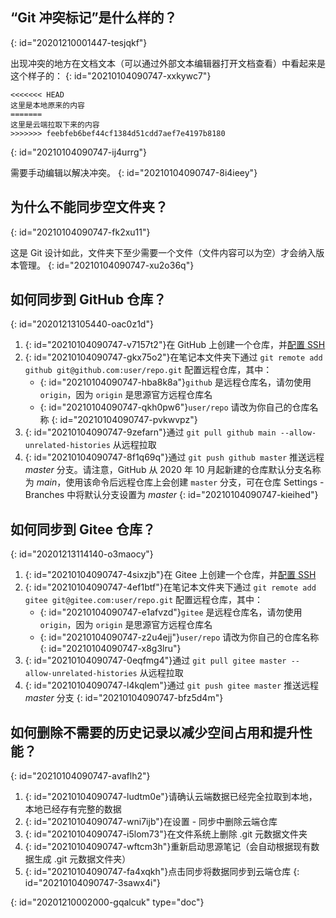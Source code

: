 ## “Git 冲突标记”是什么样的？
{: id="20201210001447-tesjqkf"}

出现冲突的地方在文档文本（可以通过外部文本编辑器打开文档查看）中看起来是这个样子的：
{: id="20210104090747-xxkywc7"}

```plaintext
<<<<<<< HEAD
这里是本地原来的内容
=======
这里是云端拉取下来的内容
>>>>>>> feebfeb6bef44cf1384d51cdd7aef7e4197b8180
```
{: id="20210104090747-ij4urrg"}

需要手动编辑以解决冲突。
{: id="20210104090747-8i4ieey"}

## 为什么不能同步空文件夹？
{: id="20210104090747-fk2xu11"}

这是 Git 设计如此，文件夹下至少需要一个文件（文件内容可以为空）才会纳入版本管理。
{: id="20210104090747-xu2o36q"}

## 如何同步到 GitHub 仓库？
{: id="20201213105440-oac0z1d"}

1. {: id="20210104090747-v7157t2"}在 GitHub 上创建一个仓库，并[配置 SSH](https://docs.github.com/cn/free-pro-team@latest/github/authenticating-to-github/connecting-to-github-with-ssh)
2. {: id="20210104090747-gkx75o2"}在笔记本文件夹下通过 `git remote add github git@github.com:user/repo.git` 配置远程仓库，其中：
   * {: id="20210104090747-hba8k8a"}`github` 是远程仓库名，请勿使用 `origin`，因为 `origin` 是思源官方远程仓库名
   * {: id="20210104090747-qkh0pw6"}`user/repo` 请改为你自己的仓库名称
   {: id="20210104090747-pvkwvpz"}
3. {: id="20210104090747-9zefarn"}通过 `git pull github main --allow-unrelated-histories` 从远程拉取
4. {: id="20210104090747-8f1q69q"}通过 `git push github master` 推送远程 *master* 分支。请注意，GitHub 从 2020 年 10 月起新建的仓库默认分支名称为 *main*，使用该命令后远程仓库上会创建 `master` 分支，可在仓库 Settings - Branches 中将默认分支设置为 *master*
{: id="20210104090747-kieihed"}

## 如何同步到 Gitee 仓库？
{: id="20201213114140-o3maocy"}

1. {: id="20210104090747-4sixzjb"}在 Gitee 上创建一个仓库，并[配置 SSH](https://gitee.com/help/articles/4191)
2. {: id="20210104090747-4ef1btf"}在笔记本文件夹下通过 `git remote add gitee git@gitee.com:user/repo.git` 配置远程仓库，其中：
   * {: id="20210104090747-e1afvzd"}`gitee` 是远程仓库名，请勿使用 `origin`，因为 `origin` 是思源官方远程仓库名
   * {: id="20210104090747-z2u4ejj"}`user/repo` 请改为你自己的仓库名称
   {: id="20210104090747-x8g3lru"}
3. {: id="20210104090747-0eqfmg4"}通过 `git pull gitee master --allow-unrelated-histories` 从远程拉取
4. {: id="20210104090747-l4kqlem"}通过 `git push gitee master` 推送远程 *master* 分支
{: id="20210104090747-bfz5d4m"}

## 如何删除不需要的历史记录以减少空间占用和提升性能？
{: id="20210104090747-avaflh2"}

1. {: id="20210104090747-ludtm0e"}请确认云端数据已经完全拉取到本地，本地已经存有完整的数据
2. {: id="20210104090747-wni7ijb"}在设置 - 同步中删除云端仓库
3. {: id="20210104090747-i5lom73"}在文件系统上删除 .git 元数据文件夹
4. {: id="20210104090747-wftcm3h"}重新启动思源笔记（会自动根据现有数据生成 .git 元数据文件夹）
5. {: id="20210104090747-fa4xqkh"}点击同步将数据同步到云端仓库
{: id="20210104090747-3sawx4i"}


{: id="20201210002000-gqalcuk" type="doc"}
